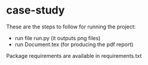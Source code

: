 # case-study

These are the steps to follow for running the project:
* run file run.py (it outputs png files)
* run Document.tex (for producing the pdf report)

Package requirements are available in requirements.txt